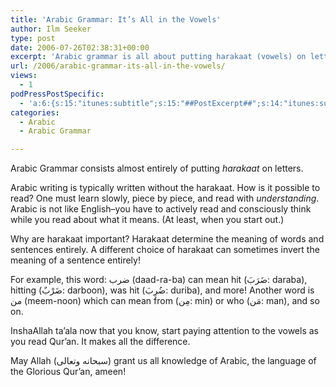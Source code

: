 ```yaml
---
title: 'Arabic Grammar: It’s All in the Vowels'
author: Ilm Seeker
type: post
date: 2006-07-26T02:38:31+00:00
excerpt: 'Arabic grammar is all about putting harakaat (vowels) on letters.  Harakaat determine and change the meaning of the word, sometimes drastically.'
url: /2006/arabic-grammar-its-all-in-the-vowels/
views:
  - 1
podPressPostSpecific:
  - 'a:6:{s:15:"itunes:subtitle";s:15:"##PostExcerpt##";s:14:"itunes:summary";s:15:"##PostExcerpt##";s:15:"itunes:keywords";s:17:"##WordPressCats##";s:13:"itunes:author";s:10:"##Global##";s:15:"itunes:explicit";s:2:"No";s:12:"itunes:block";s:2:"No";}'
categories:
  - Arabic
  - Arabic Grammar

---
```

Arabic Grammar consists almost entirely of putting <dfn title="vowels: fatha, kasra, dumma, and tanween">harakaat</dfn> on letters.

Arabic writing is typically written without the harakaat. How is it possible to read? One must learn slowly, piece by piece, and read with _understanding_. Arabic is not like English&#8211;you have to actively read and consciously think while you read about what it means. (At least, when you start out.)

Why are harakaat important? <span class="gem">Harakaat determine the meaning of words and sentences entirely.</span> A different choice of harakaat can sometimes invert the meaning of a sentence entirely!

For example, this word: ضرب (daad-ra-ba) can mean hit (ضَرَبَ: daraba), hitting (ضَرْبٌ: darboon), was hit (ضُرِبَ: duriba), and more! Another word is من (meem-noon) which can mean from (مِن: min) or who (مَن: man), and so on.

InshaAllah ta&#8217;ala now that you know, start paying attention to the vowels as you read Qur&#8217;an. It makes all the difference.

May Allah (سبحانه وتعالى) grant us all knowledge of Arabic, the language of the Glorious Qur&#8217;an, ameen!